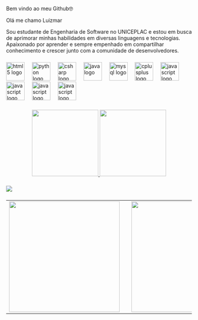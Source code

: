Bem vindo ao meu Github🤓

Olá me chamo Luizmar

Sou estudante de Engenharia de Software no UNICEPLAC e estou em busca de aprimorar minhas habilidades em diversas linguagens e tecnologias. Apaixonado por aprender e sempre empenhado em compartilhar conhecimento e crescer junto com a comunidade de desenvolvedores.
###

<div align="left">
  <img src="https://cdn.jsdelivr.net/gh/devicons/devicon/icons/html5/html5-original.svg" height="50" alt="html5 logo"  />
  <img width="12" />
  <img src="https://cdn.jsdelivr.net/gh/devicons/devicon/icons/python/python-original.svg" height="50" alt="python logo"  />
  <img width="12" />
  <img src="https://cdn.jsdelivr.net/gh/devicons/devicon/icons/csharp/csharp-original.svg" height="50" alt="csharp logo"  />
  <img width="12" />
  <img src="https://cdn.jsdelivr.net/gh/devicons/devicon/icons/java/java-original.svg" height="50" alt="java logo"  />
  <img width="12" />
  <img src="https://cdn.jsdelivr.net/gh/devicons/devicon/icons/mysql/mysql-original.svg" height="50" alt="mysql logo"  />
  <img width="12" />
  <img src="https://cdn.jsdelivr.net/gh/devicons/devicon/icons/cplusplus/cplusplus-original.svg" height="50" alt="cplusplus logo"  />
  <img width="12" />
  <img src="https://cdn.jsdelivr.net/gh/devicons/devicon/icons/javascript/javascript-original.svg" height="50" alt="javascript logo"  />
  <img width="12" />
  <img src="https://cdn.jsdelivr.net/gh/devicons/devicon@latest/icons/firebase/firebase-original.svg" height="50" alt="javascript logo" />
  <img width="12" />
  <img src="https://cdn.jsdelivr.net/gh/devicons/devicon@latest/icons/electron/electron-original.svg" height="50" alt="javascript logo" />
  <img width="12" />
  <img src="https://cdn.jsdelivr.net/gh/devicons/devicon@latest/icons/figma/figma-original.svg"  height="50" alt="javascript logo" />
  <img width="12" />
  
          
  
  
          
          
</div>

###

<div align="center">
  <a href="https://github.com/LuizmarCardozo">
    <img height="180em" src="https://github-readme-stats.vercel.app/api?username=LuizmarCardozo&show_icons=true&theme=dracula" />
    <img height="180em" src="https://github-readme-stats.vercel.app/api/top-langs/?username=LuizmarCardozo&layout=compact&langs_count=7&theme=dracula" />
  </a>
</div>


###

<div> 
<a href="https://br.linkedin.com/in/luizmar-cardozo-de-moura-785698261" target="_blank"><img loading="lazy" src="https://img.shields.io/badge/-LinkedIn-%230077B5?style=for-the-badge&logo=linkedin&logoColor=white" target="_blank"></a>   
</div> 

###

<table>
  <tr>
    <td><img height="300" src="https://gifdb.com/images/high/coding-animated-laptop-flow-stream-ja04010rm5o68zfk.gif" /></td>
    <td width="24"></td>
    <td><img height="300" src="https://github.com/user-attachments/assets/29aa30d3-bfa1-4c53-89fd-2702264afef1" /></td>
  </tr>
</table>




###
